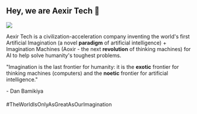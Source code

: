 ## Hey, we are Aexir Tech 👋

![](https://raw.githubusercontent.com/aexirtech/.github/main/assets/aexir-tech-logo-1.0-header.png)

Aexir Tech is a civilization-acceleration company inventing the world's first Artificial Imagination (a novel <strong>paradigm</strong> of artificial intelligence) + Imagination Machines (Aoxir - the next <strong>revolution</strong> of thinking machines) for AI to help solve humanity's toughest problems.


<p>"Imagination is the last frontier for humanity: it is the <strong>exotic</strong> frontier for thinking machines (computers) and the <strong>noetic</strong> frontier for artificial intelligence."</p> - Dan Bamikiya

<h4></h4> #TheWorldIsOnlyAsGreatAsOurImagination </h4>
